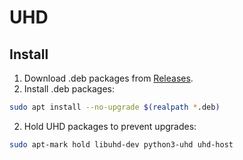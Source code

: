 # UHD

## Install

1. Download .deb packages from [Releases](../../releases).
2. Install .deb packages:
```sh
sudo apt install --no-upgrade $(realpath *.deb)
```
2. Hold UHD packages to prevent upgrades:
```sh
sudo apt-mark hold libuhd-dev python3-uhd uhd-host
```
